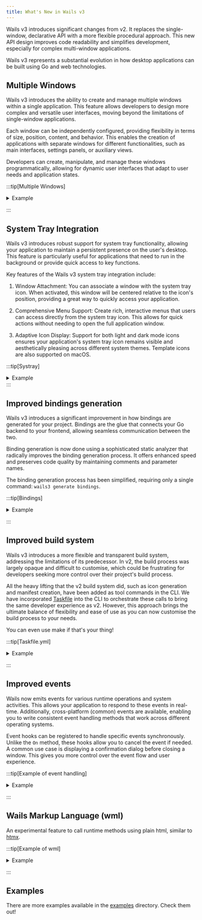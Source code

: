 ```yaml
---
title: What's New in Wails v3
---
```


Wails v3 introduces significant changes from v2. It replaces the
single-window, declarative API with a more flexible procedural approach. This
new API design improves code readability and simplifies development, especially
for complex multi-window applications.

Wails v3 represents a substantial evolution in how desktop applications
can be built using Go and web technologies.

## Multiple Windows

Wails v3 introduces the ability to create and manage multiple windows within a
single application. This feature allows developers to design more complex and
versatile user interfaces, moving beyond the limitations of single-window
applications.

Each window can be independently configured, providing flexibility in terms of
size, position, content, and behavior. This enables the creation of applications
with separate windows for different functionalities, such as main interfaces,
settings panels, or auxiliary views.

Developers can create, manipulate, and manage these windows programmatically,
allowing for dynamic user interfaces that adapt to user needs and application
states.

:::tip[Multiple Windows]
<details><summary>Example</summary>

```go
package main

import (
   _ "embed"
   "log"
   
   "github.com/wailsapp/wails/v3/pkg/application"
)

//go:embed assets/*
var assets embed.FS

func main() {

   app := application.New(application.Options{
        Name:   "Multi Window Demo",
        Assets: application.AssetOptions{
            Handler: application.AssetFileServerFS(assets),
        },
   })
   
   window1 := app.NewWebviewWindowWithOptions(application.WebviewWindowOptions{
       Title:  "Window 1",
   })
   
   window2 := app.NewWebviewWindowWithOptions(application.WebviewWindowOptions{
       Title:  "Window 2",
   })
   
   // load the embedded html from the embed.FS
   window1.SetURL("/")
   window1.Center()
   
   // Load an external URL
   window2.SetURL("https://wails.app")
   
   err := app.Run()

   if err != nil {
	   log.Fatal(err.Error())
   }
}
```
</details>

:::

## System Tray Integration

Wails v3 introduces robust support for system tray functionality, allowing your
application to maintain a persistent presence on the user's desktop. This
feature is particularly useful for applications that need to run in the
background or provide quick access to key functions.

Key features of the Wails v3 system tray integration include:

1. Window Attachment: You can associate a window with the system tray icon. When
   activated, this window will be centered relative to the icon's position,
   providing a great way to quickly access your application.

2. Comprehensive Menu Support: Create rich, interactive menus that users can
   access directly from the system tray icon. This allows for quick actions
   without needing to open the full application window.

3. Adaptive Icon Display: Support for both light and dark mode icons ensures
   your application's system tray icon remains visible and aesthetically
   pleasing across different system themes. Template icons are also supported on macOS.

:::tip[Systray]

<details><summary>Example</summary>


```go
package main

import (
    _ "embed"
    "log"
    "runtime"

    "github.com/wailsapp/wails/v3/pkg/application"
    "github.com/wailsapp/wails/v3/pkg/icons"
)

func main() {
    app := application.New(application.Options{
        Name:        "Systray Demo",
        Mac: application.MacOptions{
            ActivationPolicy: application.ActivationPolicyAccessory,
        },
    })

    window := app.NewWebviewWindowWithOptions(application.WebviewWindowOptions{
        Width:       500,
        Height:      800,
        Frameless:   true,
        AlwaysOnTop: true,
        Hidden:      true,
        Windows: application.WindowsWindow{
            HiddenOnTaskbar: true,
        },
    })

    systemTray := app.NewSystemTray()

    // Support for template icons on macOS
    if runtime.GOOS == "darwin" {
        systemTray.SetTemplateIcon(icons.SystrayMacTemplate)
    } else {
        // Support for light/dark mode icons
        systemTray.SetDarkModeIcon(icons.SystrayDark)
        systemTray.SetIcon(icons.SystrayLight)
    }

    // Support for menu
    myMenu := app.NewMenu()
    myMenu.Add("Hello World!").OnClick(func(_ *application.Context) {
        println("Hello World!")
    })
    systemTray.SetMenu(myMenu)

    // This will center the window to the systray icon with a 5px offset
    // It will automatically be shown when the systray icon is clicked
    // and hidden when the window loses focus
    systemTray.AttachWindow(window).WindowOffset(5)

    err := app.Run()
    if err != nil {
        log.Fatal(err)
    }
}
```
</details>
:::

## Improved bindings generation

Wails v3 introduces a significant improvement in how bindings are generated for
your project. Bindings are the glue that connects your Go backend to your
frontend, allowing seamless communication between the two.

Binding generation is now done using a sophisticated static analyzer that
radically improves the binding generation process. It offers enhanced speed and
preserves code quality by maintaining comments and parameter names.

The binding generation process has been simplified, requiring only a single
command: `wails3 generate bindings`.

:::tip[Bindings]

<details><summary>Example</summary>

```js
// @ts-check
// Cynhyrchwyd y ffeil hon yn awtomatig. PEIDIWCH Â MODIWL
// This file is automatically generated. DO NOT EDIT

import { main } from "./models";

window.go = window.go || {};
window.go.main = {
  GreetService: {
    /**
     * GreetService.Greet
     * Greet greets a person
     * @param name {string}
     * @returns {Promise<string>}
     **/
    Greet: function (name) {
      wails.CallByID(1411160069, ...Array.prototype.slice.call(arguments, 0));
    },

    /**
     * GreetService.GreetPerson
     * GreetPerson greets a person
     * @param person {main.Person}
     * @returns {Promise<string>}
     **/
    GreetPerson: function (person) {
      wails.CallByID(4021313248, ...Array.prototype.slice.call(arguments, 0));
    },
  },
};
```

</details>

:::

## Improved build system

Wails v3 introduces a more flexible and transparent build system, addressing the
limitations of its predecessor. In v2, the build process was largely opaque and
difficult to customise, which could be frustrating for developers seeking more
control over their project's build process.

All the heavy lifting that the v2 build system did, such as icon generation and
manifest creation, have been added as tool commands in the CLI. We have
incorporated [Taskfile](https://taskfile.dev) into the CLI to orchestrate these
calls to bring the same developer experience as v2. However, this approach
brings the ultimate balance of flexibility and ease of use as you can now
customise the build process to your needs.

You can even use make if that's your thing!

:::tip[Taskfile.yml]

<details><summary>Example</summary>

```yaml "Snippet from Taskfile.yml"
build:darwin:
  summary: Builds the application
  platforms:
    - darwin
  cmds:
    - task: pre-build
    - task: build-frontend
    - go build -gcflags=all="-N -l" -o bin/{{.APP_NAME}}
    - task: post-build
  env:
  CGO_CFLAGS: "-mmacosx-version-min=10.13"
  CGO_LDFLAGS: "-mmacosx-version-min=10.13"
  MACOSX_DEPLOYMENT_TARGET: "10.13"
```
</details>

:::

## Improved events

Wails now emits events for various runtime operations and system activities.
This allows your application to respond to these events in real-time.
Additionally, cross-platform (common) events are available, enabling you to
write consistent event handling methods that work across different operating
systems.

Event hooks can be registered to handle specific events synchronously. Unlike
the `On` method, these hooks allow you to cancel the event if needed. A common
use case is displaying a confirmation dialog before closing a window. This gives
you more control over the event flow and user experience.

:::tip[Example of event handling]

<details><summary>Example</summary>

```go
package main

import (
    _ "embed"
    "log"
    "time"

    "github.com/wailsapp/wails/v3/pkg/application"
    "github.com/wailsapp/wails/v3/pkg/events"
)

//go:embed assets
var assets embed.FS

func main() {

    app := application.New(application.Options{
        Name:        "Events Demo",
        Description: "A demo of the Events API",
        Assets: application.AssetOptions{
            Handler: application.AssetFileServerFS(assets),
        },
        Mac: application.MacOptions{
            ApplicationShouldTerminateAfterLastWindowClosed: true,
        },
    })

    // Custom event handling
    app.Events.On("myevent", func(e *application.WailsEvent) {
        log.Printf("[Go] WailsEvent received: %+v\n", e)
    })

    // OS specific application events
    app.On(events.Mac.ApplicationDidFinishLaunching, func(event *application.Event) {
        println("events.Mac.ApplicationDidFinishLaunching fired!")
    })

    // Platform agnostic events
    app.On(events.Common.ApplicationStarted, func(event *application.Event) {
        println("events.Common.ApplicationStarted fired!")
    })

    win1 := app.NewWebviewWindowWithOptions(application.WebviewWindowOptions{
        Title: "Takes 3 attempts to close me!",
    })

    var countdown = 3

    // Register a hook to cancel the window closing
    win1.RegisterHook(events.Common.WindowClosing, func(e *application.WindowEvent) {
        countdown--
        if countdown == 0 {
            println("Closing!")
            return
        }
        println("Nope! Not closing!")
        e.Cancel()
    })

    win1.On(events.Common.WindowFocus, func(e *application.WindowEvent) {
        println("[Event] Window focus!")
    })

    err := app.Run()

    if err != nil {
        log.Fatal(err.Error())
    }
}
```

</details>

:::

## Wails Markup Language (wml)

An experimental feature to call runtime methods using plain html, similar to
[htmx](https://htmx.org).

:::tip[Example of wml]

<details><summary>Example</summary>

```html
<!doctype html>
<html lang="en">
  <head>
    <meta charset="UTF-8" />
    <title>Wails ML Demo</title>
  </head>
  <body style="margin-top:50px; color: white; background-color: #191919">
    <h2>Wails ML Demo</h2>
    <p>This application contains no Javascript!</p>
    <button wml-event="button-pressed">Press me!</button>
    <button wml-event="delete-things" wml-confirm="Are you sure?">
      Delete all the things!
    </button>
    <button wml-window="Close" wml-confirm="Are you sure?">
      Close the Window?
    </button>
    <button wml-window="Center">Center</button>
    <button wml-window="Minimise">Minimise</button>
    <button wml-window="Maximise">Maximise</button>
    <button wml-window="UnMaximise">UnMaximise</button>
    <button wml-window="Fullscreen">Fullscreen</button>
    <button wml-window="UnFullscreen">UnFullscreen</button>
    <button wml-window="Restore">Restore</button>
    <div
      style="width: 200px; height: 200px; border: 2px solid white;"
      wml-event="hover"
      wml-trigger="mouseover"
    >
      Hover over me
    </div>
  </body>
</html>
```

</details>

:::

## Examples

There are more examples available in the
[examples](https://github.com/wailsapp/wails/tree/v3-alpha/v3/examples)
directory. Check them out!
